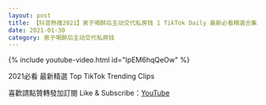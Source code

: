 ```yaml
---
layout: post
title: 【抖音熱搜2021】男子喝醉后主动交代私房钱 1 TikTok Daily 最新必看精選合集2021 01 30
date: 2021-01-30
category: 男子喝醉后主动交代私房钱
---
```


{% include youtube-video.html id="IpEM6hqQeOw" %}

2021必看 最新精選 Top TikTok Trending Clips

喜歡請點贊轉發加訂閱 Like & Subscribe：[YouTube](https://www.youtube.com/channel/UCAoR7VcanIPd04uEq_GIylA/videos)

